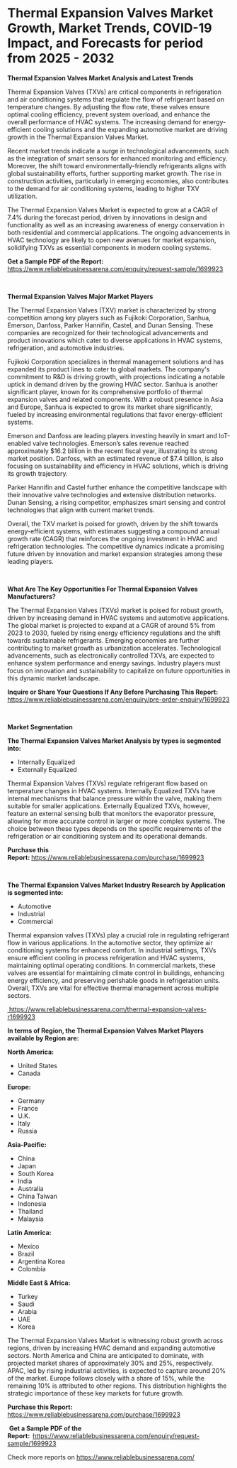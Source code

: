<p><h1>Thermal Expansion Valves Market Growth, Market Trends, COVID-19 Impact, and Forecasts for period from 2025 - 2032</h1></p><p><strong>Thermal Expansion Valves Market Analysis and Latest Trends</strong></p>
<p><p>Thermal Expansion Valves (TXVs) are critical components in refrigeration and air conditioning systems that regulate the flow of refrigerant based on temperature changes. By adjusting the flow rate, these valves ensure optimal cooling efficiency, prevent system overload, and enhance the overall performance of HVAC systems. The increasing demand for energy-efficient cooling solutions and the expanding automotive market are driving growth in the Thermal Expansion Valves Market.</p><p>Recent market trends indicate a surge in technological advancements, such as the integration of smart sensors for enhanced monitoring and efficiency. Moreover, the shift toward environmentally-friendly refrigerants aligns with global sustainability efforts, further supporting market growth. The rise in construction activities, particularly in emerging economies, also contributes to the demand for air conditioning systems, leading to higher TXV utilization. </p><p>The Thermal Expansion Valves Market is expected to grow at a CAGR of 7.4% during the forecast period, driven by innovations in design and functionality as well as an increasing awareness of energy conservation in both residential and commercial applications. The ongoing advancements in HVAC technology are likely to open new avenues for market expansion, solidifying TXVs as essential components in modern cooling systems.</p></p>
<p><strong>Get a Sample PDF of the Report:&nbsp;</strong> <a href="https://www.reliablebusinessarena.com/enquiry/request-sample/1699923?utm_campaign=3268&utm_medium=2&utm_source=Github&utm_content=ia&utm_term=09042025&utm_id=thermal-expansion-valves">https://www.reliablebusinessarena.com/enquiry/request-sample/1699923</a></p>
<p>&nbsp;</p>
<p><strong>Thermal Expansion Valves Major Market Players</strong></p>
<p><p>The Thermal Expansion Valves (TXV) market is characterized by strong competition among key players such as Fujikoki Corporation, Sanhua, Emerson, Danfoss, Parker Hannifin, Castel, and Dunan Sensing. These companies are recognized for their technological advancements and product innovations which cater to diverse applications in HVAC systems, refrigeration, and automotive industries.</p><p>Fujikoki Corporation specializes in thermal management solutions and has expanded its product lines to cater to global markets. The company's commitment to R&D is driving growth, with projections indicating a notable uptick in demand driven by the growing HVAC sector. Sanhua is another significant player, known for its comprehensive portfolio of thermal expansion valves and related components. With a robust presence in Asia and Europe, Sanhua is expected to grow its market share significantly, fueled by increasing environmental regulations that favor energy-efficient systems.</p><p>Emerson and Danfoss are leading players investing heavily in smart and IoT-enabled valve technologies. Emerson’s sales revenue reached approximately $16.2 billion in the recent fiscal year, illustrating its strong market position. Danfoss, with an estimated revenue of $7.4 billion, is also focusing on sustainability and efficiency in HVAC solutions, which is driving its growth trajectory.</p><p>Parker Hannifin and Castel further enhance the competitive landscape with their innovative valve technologies and extensive distribution networks. Dunan Sensing, a rising competitor, emphasizes smart sensing and control technologies that align with current market trends.</p><p>Overall, the TXV market is poised for growth, driven by the shift towards energy-efficient systems, with estimates suggesting a compound annual growth rate (CAGR) that reinforces the ongoing investment in HVAC and refrigeration technologies. The competitive dynamics indicate a promising future driven by innovation and market expansion strategies among these leading players.</p></p>
<p>&nbsp;</p>
<p><strong>What Are The Key Opportunities For Thermal Expansion Valves Manufacturers?</strong></p>
<p><p>The Thermal Expansion Valves (TXVs) market is poised for robust growth, driven by increasing demand in HVAC systems and automotive applications. The global market is projected to expand at a CAGR of around 5% from 2023 to 2030, fueled by rising energy efficiency regulations and the shift towards sustainable refrigerants. Emerging economies are further contributing to market growth as urbanization accelerates. Technological advancements, such as electronically controlled TXVs, are expected to enhance system performance and energy savings. Industry players must focus on innovation and sustainability to capitalize on future opportunities in this dynamic market landscape.</p></p>
<p><strong>Inquire or Share Your Questions If Any Before Purchasing This Report:</strong> <a href="https://www.reliablebusinessarena.com/enquiry/pre-order-enquiry/1699923?utm_campaign=3268&utm_medium=2&utm_source=Github&utm_content=ia&utm_term=09042025&utm_id=thermal-expansion-valves">https://www.reliablebusinessarena.com/enquiry/pre-order-enquiry/1699923</a></p>
<p>&nbsp;</p>
<p><strong>Market Segmentation</strong></p>
<p><strong>The Thermal Expansion Valves Market Analysis by types is segmented into:</strong></p>
<p><ul><li>Internally Equalized</li><li>Externally Equalized</li></ul></p>
<p><p>Thermal Expansion Valves (TXVs) regulate refrigerant flow based on temperature changes in HVAC systems. Internally Equalized TXVs have internal mechanisms that balance pressure within the valve, making them suitable for smaller applications. Externally Equalized TXVs, however, feature an external sensing bulb that monitors the evaporator pressure, allowing for more accurate control in larger or more complex systems. The choice between these types depends on the specific requirements of the refrigeration or air conditioning system and its operational demands.</p></p>
<p><strong>Purchase this Report:&nbsp;</strong><a href="https://www.reliablebusinessarena.com/purchase/1699923?utm_campaign=3268&utm_medium=2&utm_source=Github&utm_content=ia&utm_term=09042025&utm_id=thermal-expansion-valves">https://www.reliablebusinessarena.com/purchase/1699923</a></p>
<p>&nbsp;</p>
<p><strong>The Thermal Expansion Valves Market Industry Research by Application is segmented into:</strong></p>
<p><ul><li>Automotive</li><li>Industrial</li><li>Commercial</li></ul></p>
<p><p>Thermal expansion valves (TXVs) play a crucial role in regulating refrigerant flow in various applications. In the automotive sector, they optimize air conditioning systems for enhanced comfort. In industrial settings, TXVs ensure efficient cooling in process refrigeration and HVAC systems, maintaining optimal operating conditions. In commercial markets, these valves are essential for maintaining climate control in buildings, enhancing energy efficiency, and preserving perishable goods in refrigeration units. Overall, TXVs are vital for effective thermal management across multiple sectors.</p></p>
<p><a href="https://www.reliablebusinessarena.com/thermal-expansion-valves-r1699923?utm_campaign=3268&utm_medium=2&utm_source=Github&utm_content=ia&utm_term=09042025&utm_id=thermal-expansion-valves">&nbsp;https://www.reliablebusinessarena.com/thermal-expansion-valves-r1699923</a></p>
<p><strong>In terms of Region, the Thermal Expansion Valves Market Players available by Region are:</strong></p>
<p>
    <p> <strong> North America: </strong>
        <ul>
            <li>United States</li>
            <li>Canada</li>
        </ul>
        </p> 
    <p> <strong> Europe: </strong>
        <ul>
            <li>Germany</li>
            <li>France</li>
            <li>U.K.</li>
            <li>Italy</li>
            <li>Russia</li>
        </ul>
        </p> 
    <p> <strong> Asia-Pacific: </strong>
        <ul>
            <li>China</li>
            <li>Japan</li>
            <li>South Korea</li>
            <li>India</li>
            <li>Australia</li>
            <li>China Taiwan</li>
            <li>Indonesia</li>
            <li>Thailand</li>
            <li>Malaysia</li>
        </ul>
        </p> 
    <p> <strong> Latin America: </strong>
        <ul>
            <li>Mexico</li>
            <li>Brazil</li>
            <li>Argentina Korea</li>
            <li>Colombia</li>
        </ul>
        </p> 
    <p> <strong> Middle East & Africa: </strong>
        <ul>
            <li>Turkey</li>
            <li>Saudi</li>
            <li>Arabia</li>
            <li>UAE</li>
            <li>Korea</li>
        </ul>
    </p>
    </p>
<p><p>The Thermal Expansion Valves Market is witnessing robust growth across regions, driven by increasing HVAC demand and expanding automotive sectors. North America and China are anticipated to dominate, with projected market shares of approximately 30% and 25%, respectively. APAC, led by rising industrial activities, is expected to capture around 20% of the market. Europe follows closely with a share of 15%, while the remaining 10% is attributed to other regions. This distribution highlights the strategic importance of these key markets for future growth.</p></p>
<p><strong>Purchase this Report: </strong><a href="https://www.reliablebusinessarena.com/purchase/1699923?utm_campaign=3268&utm_medium=2&utm_source=Github&utm_content=ia&utm_term=09042025&utm_id=thermal-expansion-valves">https://www.reliablebusinessarena.com/purchase/1699923</a></p>
<p>&nbsp;<strong>Get a Sample PDF of the Report:&nbsp;&nbsp;</strong><a href="https://www.reliablebusinessarena.com/enquiry/request-sample/1699923?utm_campaign=3268&utm_medium=2&utm_source=Github&utm_content=ia&utm_term=09042025&utm_id=thermal-expansion-valves">https://www.reliablebusinessarena.com/enquiry/request-sample/1699923</a></p>
<p><strong></strong></p>
<p>Check more reports on <a href="https://www.reliablebusinessarena.com/?utm_campaign=3268&utm_medium=2&utm_source=Github&utm_content=ia&utm_term=09042025&utm_id=thermal-expansion-valves">https://www.reliablebusinessarena.com/</a></p>